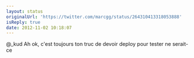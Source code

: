 ```yaml
---
layout: status
originalUrl: 'https://twitter.com/marcgg/status/264310413318053888'
isReply: true
date: 2012-11-02 10:18:07
---
```


@_kud Ah ok, c'est toujours ton truc de devoir deploy pour tester ne serait-ce
